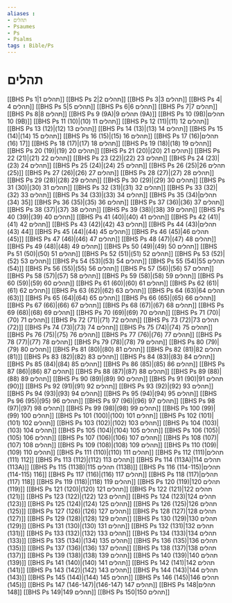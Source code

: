 ```yaml
---
aliases : 
- תהלים
- Psaumes
- Ps
- Psalms
tags : Bible/Ps
---
```


# תהלים

[[BHS Ps 1|תהלים 1]]
[[BHS Ps 2|תהלים 2]]
[[BHS Ps 3|תהלים 3]]
[[BHS Ps 4|תהלים 4]]
[[BHS Ps 5|תהלים 5]]
[[BHS Ps 6|תהלים 6]]
[[BHS Ps 7|תהלים 7]]
[[BHS Ps 8|תהלים 8]]
[[BHS Ps 9 (9A)|תהלים 9 (9A)]]
[[BHS Ps 10 (9B)|תהלים 10 (9B)]]
[[BHS Ps 11 (10)|תהלים 11 (10)]]
[[BHS Ps 12 (11)|תהלים 12 (11)]]
[[BHS Ps 13 (12)|תהלים 13 (12)]]
[[BHS Ps 14 (13)|תהלים 14 (13)]]
[[BHS Ps 15 (14)|תהלים 15 (14)]]
[[BHS Ps 16 (15)|תהלים 16 (15)]]
[[BHS Ps 17 (16)|תהלים 17 (16)]]
[[BHS Ps 18 (17)|תהלים 18 (17)]]
[[BHS Ps 19 (18)|תהלים 19 (18)]]
[[BHS Ps 20 (19)|תהלים 20 (19)]]
[[BHS Ps 21 (20)|תהלים 21 (20)]]
[[BHS Ps 22 (21)|תהלים 22 (21)]]
[[BHS Ps 23 (22)|תהלים 23 (22)]]
[[BHS Ps 24 (23)|תהלים 24 (23)]]
[[BHS Ps 25 (24)|תהלים 25 (24)]]
[[BHS Ps 26 (25)|תהלים 26 (25)]]
[[BHS Ps 27 (26)|תהלים 27 (26)]]
[[BHS Ps 28 (27)|תהלים 28 (27)]]
[[BHS Ps 29 (28)|תהלים 29 (28)]]
[[BHS Ps 30 (29)|תהלים 30 (29)]]
[[BHS Ps 31 (30)|תהלים 31 (30)]]
[[BHS Ps 32 (31)|תהלים 32 (31)]]
[[BHS Ps 33 (32)|תהלים 33 (32)]]
[[BHS Ps 34 (33)|תהלים 34 (33)]]
[[BHS Ps 35 (34)|תהלים 35 (34)]]
[[BHS Ps 36 (35)|תהלים 36 (35)]]
[[BHS Ps 37 (36)|תהלים 37 (36)]]
[[BHS Ps 38 (37)|תהלים 38 (37)]]
[[BHS Ps 39 (38)|תהלים 39 (38)]]
[[BHS Ps 40 (39)|תהלים 40 (39)]]
[[BHS Ps 41 (40)|תהלים 41 (40)]]
[[BHS Ps 42 (41)|תהלים 42 (41)]]
[[BHS Ps 43 (42)|תהלים 43 (42)]]
[[BHS Ps 44 (43)|תהלים 44 (43)]]
[[BHS Ps 45 (44)|תהלים 45 (44)]]
[[BHS Ps 46 (45)|תהלים 46 (45)]]
[[BHS Ps 47 (46)|תהלים 47 (46)]]
[[BHS Ps 48 (47)|תהלים 48 (47)]]
[[BHS Ps 49 (48)|תהלים 49 (48)]]
[[BHS Ps 50 (49)|תהלים 50 (49)]]
[[BHS Ps 51 (50)|תהלים 51 (50)]]
[[BHS Ps 52 (51)|תהלים 52 (51)]]
[[BHS Ps 53 (52)|תהלים 53 (52)]]
[[BHS Ps 54 (53)|תהלים 54 (53)]]
[[BHS Ps 55 (54)|תהלים 55 (54)]]
[[BHS Ps 56 (55)|תהלים 56 (55)]]
[[BHS Ps 57 (56)|תהלים 57 (56)]]
[[BHS Ps 58 (57)|תהלים 58 (57)]]
[[BHS Ps 59 (58)|תהלים 59 (58)]]
[[BHS Ps 60 (59)|תהלים 60 (59)]]
[[BHS Ps 61 (60)|תהלים 61 (60)]]
[[BHS Ps 62 (61)|תהלים 62 (61)]]
[[BHS Ps 63 (62)|תהלים 63 (62)]]
[[BHS Ps 64 (63)|תהלים 64 (63)]]
[[BHS Ps 65 (64)|תהלים 65 (64)]]
[[BHS Ps 66 (65)|תהלים 66 (65)]]
[[BHS Ps 67 (66)|תהלים 67 (66)]]
[[BHS Ps 68 (67)|תהלים 68 (67)]]
[[BHS Ps 69 (68)|תהלים 69 (68)]]
[[BHS Ps 70 (69)|תהלים 70 (69)]]
[[BHS Ps 71 (70)|תהלים 71 (70)]]
[[BHS Ps 72 (71)|תהלים 72 (71)]]
[[BHS Ps 73 (72)|תהלים 73 (72)]]
[[BHS Ps 74 (73)|תהלים 74 (73)]]
[[BHS Ps 75 (74)|תהלים 75 (74)]]
[[BHS Ps 76 (75)|תהלים 76 (75)]]
[[BHS Ps 77 (76)|תהלים 77 (76)]]
[[BHS Ps 78 (77)|תהלים 78 (77)]]
[[BHS Ps 79 (78)|תהלים 79 (78)]]
[[BHS Ps 80 (79)|תהלים 80 (79)]]
[[BHS Ps 81 (80)|תהלים 81 (80)]]
[[BHS Ps 82 (81)|תהלים 82 (81)]]
[[BHS Ps 83 (82)|תהלים 83 (82)]]
[[BHS Ps 84 (83)|תהלים 84 (83)]]
[[BHS Ps 85 (84)|תהלים 85 (84)]]
[[BHS Ps 86 (85)|תהלים 86 (85)]]
[[BHS Ps 87 (86)|תהלים 87 (86)]]
[[BHS Ps 88 (87)|תהלים 88 (87)]]
[[BHS Ps 89 (88)|תהלים 89 (88)]]
[[BHS Ps 90 (89)|תהלים 90 (89)]]
[[BHS Ps 91 (90)|תהלים 91 (90)]]
[[BHS Ps 92 (91)|תהלים 92 (91)]]
[[BHS Ps 93 (92)|תהלים 93 (92)]]
[[BHS Ps 94 (93)|תהלים 94 (93)]]
[[BHS Ps 95 (94)|תהלים 95 (94)]]
[[BHS Ps 96 (95)|תהלים 96 (95)]]
[[BHS Ps 97 (96)|תהלים 97 (96)]]
[[BHS Ps 98 (97)|תהלים 98 (97)]]
[[BHS Ps 99 (98)|תהלים 99 (98)]]
[[BHS Ps 100 (99)|תהלים 100 (99)]]
[[BHS Ps 101 (100)|תהלים 101 (100)]]
[[BHS Ps 102 (101)|תהלים 102 (101)]]
[[BHS Ps 103 (102)|תהלים 103 (102)]]
[[BHS Ps 104 (103)|תהלים 104 (103)]]
[[BHS Ps 105 (104)|תהלים 105 (104)]]
[[BHS Ps 106 (105)|תהלים 106 (105)]]
[[BHS Ps 107 (106)|תהלים 107 (106)]]
[[BHS Ps 108 (107)|תהלים 108 (107)]]
[[BHS Ps 109 (108)|תהלים 109 (108)]]
[[BHS Ps 110 (109)|תהלים 110 (109)]]
[[BHS Ps 111 (110)|תהלים 111 (110)]]
[[BHS Ps 112 (111)|תהלים 112 (111)]]
[[BHS Ps 113 (112)|תהלים 113 (112)]]
[[BHS Ps 114 (113A)|תהלים 114 (113A)]]
[[BHS Ps 115 (113B)|תהלים 115 (113B)]]
[[BHS Ps 116 (114-115)|תהלים 116 (114-115)]]
[[BHS Ps 117 (116)|תהלים 117 (116)]]
[[BHS Ps 118 (117)|תהלים 118 (117)]]
[[BHS Ps 119 (118)|תהלים 119 (118)]]
[[BHS Ps 120 (119)|תהלים 120 (119)]]
[[BHS Ps 121 (120)|תהלים 121 (120)]]
[[BHS Ps 122 (121)|תהלים 122 (121)]]
[[BHS Ps 123 (122)|תהלים 123 (122)]]
[[BHS Ps 124 (123)|תהלים 124 (123)]]
[[BHS Ps 125 (124)|תהלים 125 (124)]]
[[BHS Ps 126 (125)|תהלים 126 (125)]]
[[BHS Ps 127 (126)|תהלים 127 (126)]]
[[BHS Ps 128 (127)|תהלים 128 (127)]]
[[BHS Ps 129 (128)|תהלים 129 (128)]]
[[BHS Ps 130 (129)|תהלים 130 (129)]]
[[BHS Ps 131 (130)|תהלים 131 (130)]]
[[BHS Ps 132 (131)|תהלים 132 (131)]]
[[BHS Ps 133 (132)|תהלים 133 (132)]]
[[BHS Ps 134 (133)|תהלים 134 (133)]]
[[BHS Ps 135 (134)|תהלים 135 (134)]]
[[BHS Ps 136 (135)|תהלים 136 (135)]]
[[BHS Ps 137 (136)|תהלים 137 (136)]]
[[BHS Ps 138 (137)|תהלים 138 (137)]]
[[BHS Ps 139 (138)|תהלים 139 (138)]]
[[BHS Ps 140 (139)|תהלים 140 (139)]]
[[BHS Ps 141 (140)|תהלים 141 (140)]]
[[BHS Ps 142 (141)|תהלים 142 (141)]]
[[BHS Ps 143 (142)|תהלים 143 (142)]]
[[BHS Ps 144 (143)|תהלים 144 (143)]]
[[BHS Ps 145 (144)|תהלים 145 (144)]]
[[BHS Ps 146 (145)|תהלים 146 (145)]]
[[BHS Ps 147 (146-147)|תהלים 147 (146-147)]]
[[BHS Ps 148|תהלים 148]]
[[BHS Ps 149|תהלים 149]]
[[BHS Ps 150|תהלים 150]]
